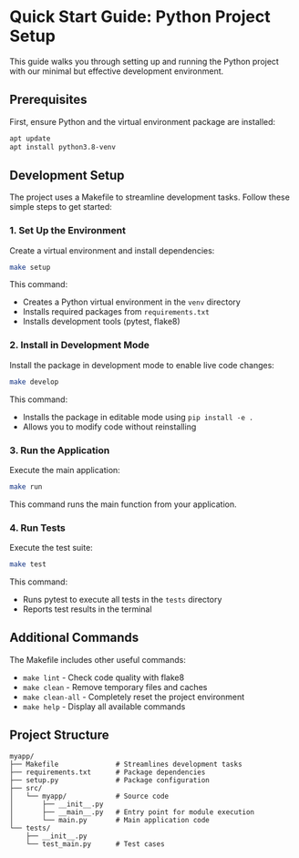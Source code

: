 # Quick Start Guide: Python Project Setup

This guide walks you through setting up and running the Python project with our minimal but effective development environment.

## Prerequisites

First, ensure Python and the virtual environment package are installed:

```bash
apt update
apt install python3.8-venv
```

## Development Setup

The project uses a Makefile to streamline development tasks. Follow these simple steps to get started:

### 1. Set Up the Environment

Create a virtual environment and install dependencies:

```bash
make setup
```

This command:
- Creates a Python virtual environment in the `venv` directory
- Installs required packages from `requirements.txt`
- Installs development tools (pytest, flake8)

### 2. Install in Development Mode

Install the package in development mode to enable live code changes:

```bash
make develop
```

This command:
- Installs the package in editable mode using `pip install -e .`
- Allows you to modify code without reinstalling

### 3. Run the Application

Execute the main application:

```bash
make run
```

This command runs the main function from your application.

### 4. Run Tests

Execute the test suite:

```bash
make test
```

This command:
- Runs pytest to execute all tests in the `tests` directory
- Reports test results in the terminal

## Additional Commands

The Makefile includes other useful commands:

- `make lint` - Check code quality with flake8
- `make clean` - Remove temporary files and caches
- `make clean-all` - Completely reset the project environment
- `make help` - Display all available commands

## Project Structure

```
myapp/
├── Makefile              # Streamlines development tasks
├── requirements.txt      # Package dependencies
├── setup.py              # Package configuration
├── src/
│   └── myapp/            # Source code
│       ├── __init__.py
│       ├── __main__.py   # Entry point for module execution
│       └── main.py       # Main application code
└── tests/
    ├── __init__.py
    └── test_main.py      # Test cases
```